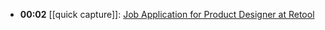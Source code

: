- **00:02** [[quick capture]]:  [Job Application for Product Designer at Retool](https://boards.greenhouse.io/retool/jobs/4006612005)